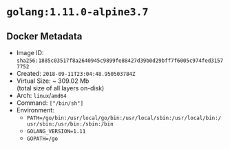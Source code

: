 # `golang:1.11.0-alpine3.7`

## Docker Metadata

- Image ID: `sha256:1885c03517f8a2640945c9899fe88427d39b0d29bff7f6005c974fed31577752`
- Created: `2018-09-11T23:04:48.950503784Z`
- Virtual Size: ~ 309.02 Mb  
  (total size of all layers on-disk)
- Arch: `linux`/`amd64`
- Command: `["/bin/sh"]`
- Environment:
  - `PATH=/go/bin:/usr/local/go/bin:/usr/local/sbin:/usr/local/bin:/usr/sbin:/usr/bin:/sbin:/bin`
  - `GOLANG_VERSION=1.11`
  - `GOPATH=/go`
